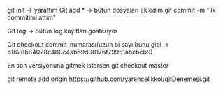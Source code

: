 git init -> yarattım
Git add * -> bütün dosyaları ekledim
git commit -m "ilk commitimi attım"

Git log -> bütün log kayıtları gösteriyor


Git checkout commit_numarası(uzun bi sayı bunu gibi -> b1628b84028c480c4ab59d08176f79951abcbcb9)

En son versiyonuna gitmek istersen 
git checkout master


git remote add origin https://github.com/yarencelikkol/gitDenemesi.git
